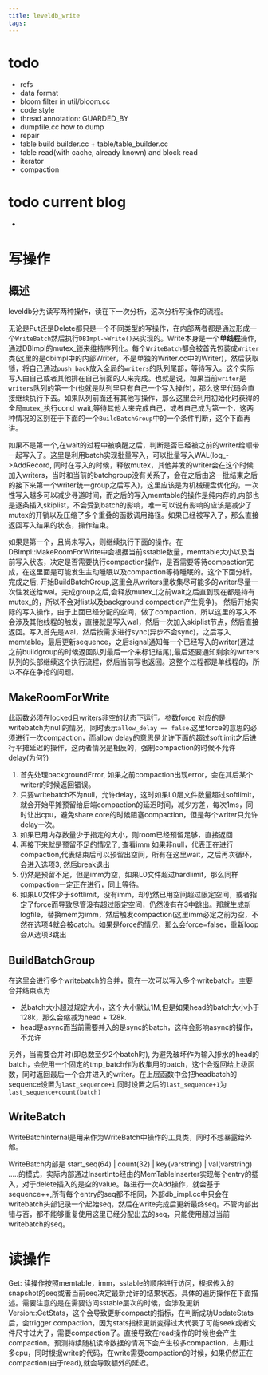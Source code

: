 ```yaml
---
title: leveldb_write
tags:
---
```

# todo

- refs
- data format
- bloom filter in util/bloom.cc
- code style
- thread annotation: GUARDED_BY
- dumpfile.cc how to dump
- repair
- table build builder.cc + table/table_builder.cc
- table read(with cache, already known) and block read
- iterator
- compaction


# todo current blog

- 

# 写操作

## 概述

leveldb分为读写两种操作，读在下一次分析，这次分析写操作的流程。

无论是Put还是Delete都只是一个不同类型的写操作，在内部两者都是通过形成一个`WriteBatch`然后执行`DBImpl->Write()`来实现的。Write本身是一个**单线程**操作, 通过DBImpl的mutex_锁来维持序列化。每个`WriteBatch`都会被首先包装成`Writer`类(这里的是dbimpl中的内部Writer，不是单独的Writer.cc中的Writer)，然后获取锁，将自己通过`push_back`放入全局的`writers`的队列尾部，等待写入。这个实际写入由自己或者其他排在自己前面的人来完成。也就是说，如果当前`writer`是`writers`队列的第一个(也就是队列里只有自己一个写入操作)，那么这里代码会直接继续执行下去。如果队列前面还有其他写操作，那么这里会利用初始化时获得的全局`mutex_`执行cond_wait,等待其他人来完成自己，或者自己成为第一个，这两种情况的区别在于下面的一个`BuildBatchGroup`中的一个条件判断，这个下面再讲。

如果不是第一个,在wait的过程中被唤醒之后，判断是否已经被之前的writer给顺带一起写入了。这里是利用batch实现批量写入，可以批量写入WAL(log_->AddRecord, 同时在写入的时候，释放mutex，其他并发的writer会在这个时候加入writers，当时和当前的batchgroup没有关系了，会在之后由这一批结束之后的接下来第一个writer统一group之后写入)，这里应该是为机械硬盘优化的，一次性写入越多可以减少寻道时间，而之后的写入memtable的操作是纯内存的,内部也是逐条插入skiplist，不会受到batch的影响，唯一可以说有影响的应该是减少了mutex的开销以及压缩了多个重叠的函数调用路径。如果已经被写入了，那么直接返回写入结果的状态，操作结束。

如果是第一个，且尚未写入，则继续执行下面的操作。在DBImpl::MakeRoomForWrite中会根据当前sstable数量，memtable大小以及当前写入状态，决定是否需要执行compaction操作，是否需要等待compaction完成，在这里面是可能发生主动睡眠以及compaction等待睡眠的。这个下面分析。完成之后, 开始BuildBatchGroup,这里会从writers里收集尽可能多的writer尽量一次性发送给wal。完成group之后,会释放mutex_(之前wait之后直到现在都是持有mutex_的，所以不会对list以及background compaction产生竞争)。 然后开始实际的写入操作，由于上面已经分配的空间，做了compaction，所以这里的写入不会涉及其他线程的触发，直接就是写入wal，然后一次加入skiplist节点，然后直接返回。写入首先是wal，然后按需求进行sync(异步不会sync)，之后写入memtable，最后更新sequence，之后signal通知每一个已经写入的writer(通过之前buildgroup的时候返回队列最后一个来标记结尾),最后还要通知剩余的writers队列的头部继续这个执行流程，然后当前写也返回。这整个过程都是单线程的，所以不存在争抢的问题。

## MakeRoomForWrite

此函数必须在locked且writers非空的状态下运行。参数force 对应的是writebatch为null的情况，同时表示`allow_delay == false`.这里force的意思的必须进行一次compaction，而allow delay的意思是允许下面的超过softlimit之后进行平摊延迟的操作，这两者情况是相反的，强制compaction的时候不允许delay(为何?)

1. 首先处理backgroundError, 如果之前compaction出现error，会在其后某个writer的时候返回错误。
2. 只要writebatch不为null，允许delay，这时如果L0层文件数量超过softlimit，就会开始平摊预留给后端compaction的延迟时间，减少方差，每次1ms，同时让出cpu，避免share core的时候阻塞compaction，但是每个writer只允许delay一次。
3. 如果已用内存数量少于指定的大小，则room已经预留足够，直接返回
4. 再接下来就是预留不足的情况了, 查看imm 如果非null，代表正在进行compaction,代表结束后可以预留出空间，所有在这里wait，之后再次循环，会进入选项3, 然后break退出
5. 仍然是预留不足，但是imm为空，如果L0文件超过hardlimit，那么同样compaction一定正在进行，同上等待。
6. 如果L0文件少于softlimit，没有imm，却仍然已用空间超过限定空间，或者指定了force而导致尽管没有超过限定空间，仍然没有在3中跳出。那就生成新logfile，替换mem为imm，然后触发compaction(这里imm必定之前为空，不然在选项4就会被catch。如果是force的情况，那么会force=false，重新loop会从选项3跳出

## BuildBatchGroup

在这里会进行多个writebatch的合并，意在一次可以写入多个writebatch。主要合并结束点为
- 总batch大小超过规定大小，这个大小默认1M,但是如果head的batch大小小于128k，那么会缩减为head + 128k.
- head是async而当前需要并入的是sync的batch，这样会影响async的操作，不允许

另外，当需要合并时(即总数至少2个batch时), 为避免破坏作为输入掺水的head的batch，会使用一个固定的tmp_batch作为收集用的batch，这个会返回给上级函数，同时返回最后一个合并进入的writer。在上层函数中会把headbatch的sequence设置为`last_sequence+1`,同时设置之后的`last_sequence+1`为`last_sequence+count(batch)`

## WriteBatch

WriteBatchInternal是用来作为WriteBatch中操作的工具类，同时不想暴露给外部。

WriteBatch内部是 start_seq(64) | count(32) | key(varstring) | val(varstring) .....的模式，实际内部通过InsertInto经由的MemTableInserter实现每个entry的插入，对于delete插入的是空的value。每进行一次Add操作，就会基于sequence++,所有每个entry的seq都不相同，外部db_impl.cc中只会在writebatch头部记录一个起始seq，然后在write完成后更新最终seq。不管内部出错与否，都不能够重复使用这里已经分配出去的seq，只能使用超过当前writebatch的seq。


# 读操作

Get: 读操作按照memtable，imm，sstable的顺序进行访问，根据传入的snapshot的seq或者当前seq决定最新允许的结果状态。具体的遍历操作在下面描述。需要注意的是在需要访问sstable层次的时候，会涉及更新Version::GetStats，这个会导致更新compact的指标，在判断成功UpdateStats后，会trigger compaction，因为stats指标更新变得过大代表了可能seek或者文件尺寸过大了，需要compaction了。直接导致在read操作的时候也会产生compaction。预测持续随机读冷数据的情况下会产生较多compaction，占用过多cpu，同时根据write的代码，在write需要compaction的时候，如果仍然正在compaction(由于read),就会导致额外的延迟。
